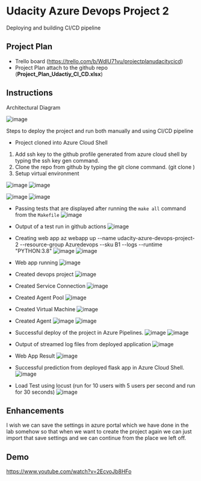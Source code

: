 # Udacity Azure Devops Project 2

Deploying and building CI/CD pipeline

## Project Plan
* Trello board (https://trello.com/b/WdlU71vu/projectplanudacitycicd)
* Project Plan attach to the github repo (**Project_Plan_Udactiy_CI_CD.xlsx**)

## Instructions

Architectural Diagram 

![image](https://github.com/hakimuddin53/udacity-azure-devops-project/assets/80934027/e0babd2b-c1af-4d57-bccf-fd03c1a29e7f)

Steps to deploy the project and run both manually and using CI/CD pipeline

* Project cloned into Azure Cloud Shell
1) Add ssh key to the github profile generated from azure cloud shell by typing the ssh key gen command.
2) Clone the repo from github by typing the git clone command. (git clone <ur url>)
3) Setup virtual environment

![image](https://user-images.githubusercontent.com/80934027/235410185-4101e164-f9dd-4ff2-8c5e-232b24c8c29d.png)
![image](https://github.com/hakimuddin53/udacity-azure-devops-project/assets/80934027/7d5bc27f-12dc-4323-a617-af6ad805d8ae)

![image](https://user-images.githubusercontent.com/80934027/235412350-8f36df4f-2020-4133-961b-cdbf439834cc.png)
![image](https://user-images.githubusercontent.com/80934027/235412856-54f07fac-2ba5-4a61-9759-b855aa4c2845.png)

* Passing tests that are displayed after running the `make all` command from the `Makefile`
![image](https://user-images.githubusercontent.com/80934027/235418393-fb924c9d-096d-4b63-bd57-d12d8079c6a9.png)

* Output of a test run in github actions
![image](https://github.com/hakimuddin53/udacity-azure-devops-project/assets/80934027/17c5cbcf-ea39-4512-8359-026d51c723cc)

* Creating web app
  az webapp up --name udacity-azure-devops-project-2 --resource-group Azuredevops --sku B1 --logs --runtime "PYTHON:3.8"
  ![image](https://github.com/hakimuddin53/udacity-azure-devops-project/assets/80934027/c9fbbea1-413d-4eb0-b9b1-5c6e7a2a0e5d)
  ![image](https://github.com/hakimuddin53/udacity-azure-devops-project/assets/80934027/fe466d62-9525-45bd-9665-8b1d74525a2f)
  
* Web app running
  ![image](https://github.com/hakimuddin53/udacity-azure-devops-project/assets/80934027/eee9c445-6317-4fb0-a0e0-c209b3c3fbc7)
  
* Created devops project
  ![image](https://github.com/hakimuddin53/udacity-azure-devops-project/assets/80934027/ff69c497-efe2-47f2-96b0-8f5e288eab42)
  
* Created Service Connection
  ![image](https://github.com/hakimuddin53/udacity-azure-devops-project/assets/80934027/2f4a6aeb-7e73-4712-9b53-2a4fe37a6e69)
  
* Created Agent Pool
  ![image](https://github.com/hakimuddin53/udacity-azure-devops-project/assets/80934027/253b49d3-8bf7-455c-bc47-c351839c2c56)

* Created Virtual Machine
  ![image](https://github.com/hakimuddin53/udacity-azure-devops-project/assets/80934027/48e3d934-3154-439a-a5d2-da2971fa4e16)
  
* Created Agent
  ![image](https://github.com/hakimuddin53/udacity-azure-devops-project/assets/80934027/497235f6-1c5e-4730-bae9-ffcc13baa8c9)
  ![image](https://github.com/hakimuddin53/udacity-azure-devops-project/assets/80934027/a0403b48-a79b-4603-9b10-a2fe3f50b723)
  
* Successful deploy of the project in Azure Pipelines.
  ![image](https://github.com/hakimuddin53/udacity-azure-devops-project/assets/80934027/951313bf-e252-436b-9ab4-588add369681)
  ![image](https://github.com/hakimuddin53/udacity-azure-devops-project/assets/80934027/ce5ddb0c-10f1-42f1-a665-4d946abe6544)
  
* Output of streamed log files from deployed application
  ![image](https://github.com/hakimuddin53/udacity-azure-devops-project/assets/80934027/11d5836b-b37c-4310-9ed8-ebc998421b21)

* Web App Result
  ![image](https://github.com/hakimuddin53/udacity-azure-devops-project/assets/80934027/1837f12d-cae3-4b8f-ab80-f99f637d57c0)
    
* Successful prediction from deployed flask app in Azure Cloud Shell.
  ![image](https://github.com/hakimuddin53/udacity-azure-devops-project/assets/80934027/43dab344-014e-4e6b-99a9-59405ad1ffe0)
  
* Load Test using locust (run for 10 users with 5 users per second and run for 30 seconds)
  ![image](https://github.com/hakimuddin53/udacity-azure-devops-project/assets/80934027/efca7995-2869-4242-8b53-810f989a27f9)


## Enhancements
I wish we can save the settings in azure portal which we have done in the lab somehow so that when we want to create the project again we can just import that save settings and we can continue from the place we left off.

## Demo 
https://www.youtube.com/watch?v=2EcvoJb8HFo






